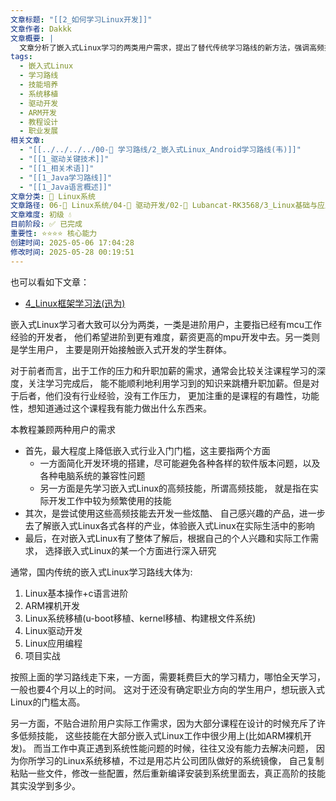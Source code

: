 ```yaml
---
文章标题: "[[2_如何学习Linux开发]]"
文章作者: Dakkk
文章概要: |
  文章分析了嵌入式Linux学习的两类用户需求，提出了替代传统学习路线的新方法，强调高频技能学习和降低入门门槛的重要性。
tags:
  - 嵌入式Linux
  - 学习路线
  - 技能培养
  - 系统移植
  - 驱动开发
  - ARM开发
  - 教程设计
  - 职业发展
相关文章:
  - "[[../../../../00-🎯 学习路线/2_嵌入式Linux_Android学习路线(韦)]]"
  - "[[1_驱动关键技术]]"
  - "[[1_相关术语]]"
  - "[[1_Java学习路线]]"
  - "[[1_Java语言概述]]"
文章分类: 🐧 Linux系统
文章路径: 06-🐧 Linux系统/04-🔌 驱动开发/02-💾 Lubancat-RK3568/3_Linux基础与应用开发实战/1_Linux系统/2_如何学习Linux开发.md
文章难度: 初级 💧
目前阶段: ✅ 已完成
重要性: ⭐⭐⭐⭐ 核心能力
创建时间: 2025-05-06 17:04:28
修改时间: 2025-05-28 00:19:51
---
```


也可以看如下文章：
- [4_Linux框架学习法(迅为)](../../../../00-🎯%20学习路线/4_Linux框架学习法(迅为).md)

嵌入式Linux学习者大致可以分为两类，一类是进阶用户，主要指已经有mcu工作经验的开发者， 他们希望进阶到更有难度，薪资更高的mpu开发中去。另一类则是学生用户， 主要是刚开始接触嵌入式开发的学生群体。

对于前者而言，出于工作的压力和升职加薪的需求，通常会比较关注课程学习的深度，关注学习完成后， 能不能顺利地利用学习到的知识来跳槽升职加薪。但是对于后者，他们没有行业经验，没有工作压力， 更加注重的是课程的有趣性，功能性，想知道通过这个课程我有能力做出什么东西来。

本教程兼顾两种用户的需求
- 首先，最大程度上降低嵌入式行业入门门槛，这主要指两个方面
	- 一方面简化开发环境的搭建，尽可能避免各种各样的软件版本问题，以及各种电脑系统的兼容性问题
	- 另一方面是先学习嵌入式Linux的高频技能，所谓高频技能， 就是指在实际开发工作中较为频繁使用的技能
- 其次，是尝试使用这些高频技能去开发一些炫酷、 自己感兴趣的产品，进一步去了解嵌入式Linux各式各样的产业，体验嵌入式Linux在实际生活中的影响
- 最后，在对嵌入式Linux有了整体了解后，根据自己的个人兴趣和实际工作需求， 选择嵌入式Linux的某一个方面进行深入研究

通常，国内传统的嵌入式Linux学习路线大体为:

1. Linux基本操作+c语言进阶
2. ARM裸机开发
3. Linux系统移植(u-boot移植、kernel移植、构建根文件系统)
4. Linux驱动开发
5. Linux应用编程
6. 项目实战

按照上面的学习路线走下来，一方面，需要耗费巨大的学习精力，哪怕全天学习，一般也要4个月以上的时间。 这对于还没有确定职业方向的学生用户，想玩嵌入式Linux的门槛太高。

另一方面，不贴合进阶用户实际工作需求，因为大部分课程在设计的时候充斥了许多低频技能， 这些技能在大部分嵌入式Linux工作中很少用上(比如ARM裸机开发)。 而当工作中真正遇到系统性能问题的时候，往往又没有能力去解决问题， 因为你所学习的Linux系统移植，不过是用芯片公司团队做好的系统镜像， 自己复制粘贴一些文件，修改一些配置，然后重新编译安装到系统里面去，真正高阶的技能其实没学到多少。
